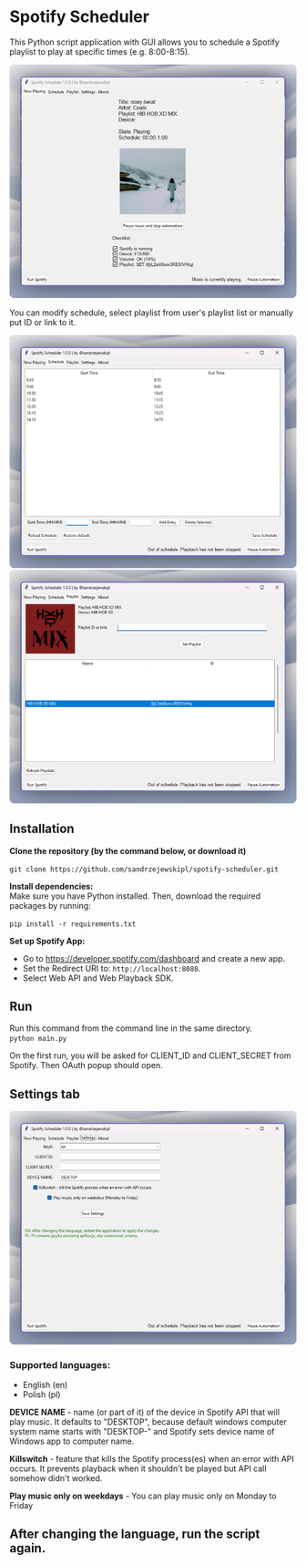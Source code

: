 # Spotify Scheduler
This Python script application with GUI allows you to schedule a Spotify playlist to play at specific times (e.g. 8:00-8:15).

![Now playing tab](img/now_playing.png)

You can modify schedule, select playlist from user's playlist list or manually put ID or link to it.

![Schedule](img/schedule.png)
![Playlist](img/playlist.png)


## Installation
<b>Clone the repository (by the command below, or download it)</b>

`git clone https://github.com/sandrzejewskipl/spotify-scheduler.git`<br>

<b>Install dependencies:</b><br>
Make sure you have Python installed. Then, download the required packages by running:

`pip install -r requirements.txt`<br>

<b>Set up Spotify App:</b>

- Go to https://developer.spotify.com/dashboard and create a new app.<br>
- Set the Redirect URI to: `http://localhost:8080`.<br>
- Select Web API and Web Playback SDK.<br>


## Run
Run this command from the command line in the same directory.<br>
`python main.py`

On the first run, you will be asked for CLIENT_ID and CLIENT_SECRET from Spotify. Then OAuth popup should open.

## Settings tab
![Settings](img/settings.png)

### Supported languages:
- English (en)
- Polish (pl)

<b>DEVICE NAME</b> - name (or part of it) of the device in Spotify API that will play music. It defaults to "DESKTOP", because default windows computer system name starts with "DESKTOP-" and Spotify sets device name of Windows app to computer name.

<b>Killswitch</b> - feature that kills the Spotify process(es) when an error with API occurs. It prevents playback when it shouldn't be played but API call somehow didn't worked.

<b>Play music only on weekdays</b> - You can play music only on Monday to Friday

## After changing the language, run the script again.
